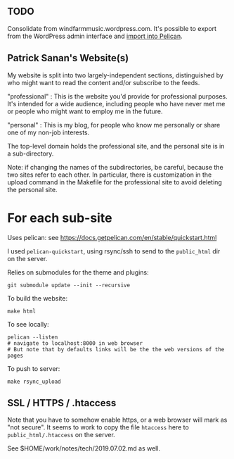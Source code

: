 ## TODO

Consolidate from windfarmmusic.wordpress.com. It's possible to export from the WordPress admin interface and [import into Pelican](https://docs.getpelican.com/en/4.2.0/importer.html>).

## Patrick Sanan's Website(s)
My website is split into two largely-independent sections,
distinguished by who might want to read the content and/or
subscribe to the feeds.

"professional" : This is the website you'd provide for professional purposes.
It's intended for a wide audience, including people who have never met me
or people who might want to employ me in the future.

"personal" : This is my blog, for people who know me personally or share
one of my non-job interests.

The top-level domain holds the professional site, and the personal site
is in a sub-directory.

Note: if changing the names of the subdirectories, be careful, because the two sites
refer to each other. In particular, there is customization in the upload
command in the Makefile for the professional site to avoid deleting
the personal site.

# For each sub-site

Uses pelican: see https://docs.getpelican.com/en/stable/quickstart.html

I used `pelican-quickstart`, using rsync/ssh to send to the `public_html` dir
on the server.

Relies on submodules for the theme and plugins:

    git submodule update --init --recursive

To build the website:

    make html

To see locally:

    pelican --listen
    # navigate to localhost:8000 in web browser
    # But note that by defaults links will be the the web versions of the pages

To push to server:

    make rsync_upload

## SSL / HTTPS / .htaccess

Note that you have to somehow enable https, or a web browser will mark as "not secure".
It seems to work to copy the file `htaccess` here
to `public_html/.htaccess` on the server.

See $HOME/work/notes/tech/2019.07.02.md as well.
